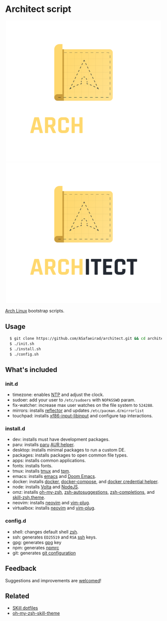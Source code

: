 # Architect script

<div align="center">
  <img src="https://raw.githubusercontent.com/ASafaeirad/architect/main/resources/logo-dark.svg#gh-dark-mode-only" width="500" alt="logo">
  <img src="https://raw.githubusercontent.com/ASafaeirad/architect/main/resources/logo-light.svg#gh-light-mode-only" width="500" alt="logo">
</div>

[Arch Linux](https://www.archlinux.org/) bootstrap scripts.

## Usage

```bash
  $ git clone https://github.com/ASafaeirad/architect.git && cd architect
  $ ./init.sh
  $ ./install.sh
  $ ./config.sh
```

## What's included

### init.d

* timezone: enables [NTP](https://wiki.archlinux.org/title/Network_Time_Protocol_daemon) and adjust the clock.
* sudoer: add your user to `/etc/sudoers` with `NOPASSWD` param.
* fix-watcher: increase max user watches on the file system to `524288`.
* mirrors: installs [reflector][reflector] and updates `/etc/pacman.d/mirrorlist`
* touchpad: installs [xf86-input-libinput](https://wiki.archlinux.org/title/Libinput) and configure tap interactions.

### install.d

* dev: installs must have development packages.
* paru: installs [paru][paru] [AUR helper][aur-helper].
* desktop: installs minimal packages to run a custom DE.
* packages: installs packages to open common file types.
* apps: installs common applications.
* fonts: installs fonts.
* tmux: installs [tmux](https://github.com/tmux/tmux/) and [tpm](https://github.com/tmux-plugins/tpm).
* emacs: installs [emacs](https://www.gnu.org/software/emacs/) and [Doom Emacs](https://github.com/doomemacs/doomemacs).
* docker: installs [docker](https://www.docker.com/), [docker-compose](https://docs.docker.com/compose/), and [docker credential helper](https://github.com/docker/docker-credential-helpers/).
* node: installs [Volta](https://volta.sh/) and [NodeJS](https://nodejs.org/en/).
* omz: installs [oh-my-zsh](https://ohmyz.sh/), [zsh-autosuggestions](https://github.com/zsh-users/zsh-autosuggestions), [zsh-completions](https://github.com/zsh-users/zsh-completions), and [skill-zsh.theme](https://github.com/ASafaeirad/oh-my-zsh-skill-theme/).
* neovim: installs [neovim](https://neovim.io/) and [vim-plug](https://github.com/junegunn/vim-plug).
* virtualbox: installs [neovim](https://neovim.io/) and [vim-plug](https://github.com/junegunn/vim-plug).

### config.d

* shell: changes default shell [zsh](https://www.zsh.org/).
* ssh: generates `ED25519` and `RSA` [ssh](https://wiki.archlinux.org/title/Secure_Shell) keys.
* gpg: generates [gpg](https://wiki.archlinux.org/title/GnuPG) key
* npm: generates [npmrc](https://docs.npmjs.com/cli/v8/configuring-npm/npmrc/)
* git: generates [git configuration](https://www.git-scm.com/docs/git-config)

## Feedback

Suggestions and improvements are [welcomed](https://github.com/ASafaeirad/dotfiles/issues/)!

## Related

* [SKill dotfiles](https://github.com/ASafaeirad/dotfiles/)
* [oh-my-zsh-skill-theme](https://github.com/ASafaeirad/oh-my-zsh-skill-theme/)

[aur-helper]: [https://wiki.archlinux.org/title/AUR_helpers]
[paru]: [https://github.com/Morganamilo/paru]
[reflector]: [https://wiki.archlinux.org/title/reflector]

